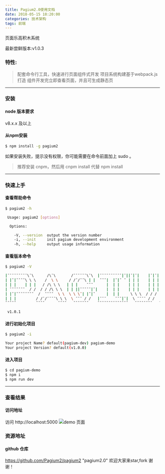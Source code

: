 ```yaml
---
title: Pagium2.0使用文档
date: 2018-05-15 18:20:00
categories: 技术架构
tags: 前端
---
```


页面乐高积木系统

最新尝鲜版本:v1.0.3

### 特性:
> 配套命令行工具，快速进行页面组件式开发
> 项目系统构建基于webpack.js 打造
> 组件开发完立即查看页面，并且可生成静态页

---

### 安装

#### node 版本要求
 v8.x.x 及以上
 
#### 从npm安装

``` bash
$ npm install -g pagium2
```

如果安装失败，提示没有权限，你可能需要在命令前面加上 sudo 。
>推荐安装 cnpm，然后用 cnpm install 代替 npm install

---

### 快速上手

#### 查看帮助命令
``` bash
$ pagium2 -h

 Usage: pagium2 [options]

  Options:

    -V, --version  output the version number
    -i, --init     init pagium development environment 
    -h, --help     output usage information
```

#### 查看版本命令
``` bash
$ pagium2 -V

|ˉˉˉˉˉˉˉˉˉ\ˉ\      /\ˉ\       /ˉˉˉˉˉˉ\ˉ\  |ˉˉˉˉˉˉˉˉˉˉ|ˉ||ˉ|ˉ|    |ˉ|ˉ||ˉˉˉˉˉˉˉˉˉˉˉ|ˉ| /ˉˉˉˉˉˉˉˉ\ˉ\ 
| |ˉ|ˉˉˉˉ\ \ \    /  \ \     / /ˉ/ˉˉ\ | |  ˉˉˉ|  |ˉ|ˉ ˉ | | |    | | || |ˉ|| |ˉ|| | |/ /ˉ/ˉˉˉˉ\ \ \
| | |    | | |   / /\ \ \   | | |    ˉˉˉ      |  | |    | | |    | | || | || | || | |ˉˉˉˉ     / /ˉ/
| ˉˉˉˉˉˉˉ  / /  / / /\ \ \  | | ||ˉˉˉˉˉ|ˉ|    |  | |    | | |    | | || | || | || | ||ˉˉˉˉˉˉˉˉ / / 
| |ˉ|ˉˉˉˉˉˉˉˉ  /  ˉˉˉˉ  \ \  \ \ \ˉ| |ˉ|ˉ     |  | |     \ \ \  / / / | | || | || | || |ˉ|ˉˉˉˉˉˉˉ  
| | |         / /ˉ/ˉˉˉˉ\ \ \  \ ˉˉˉ / /   |ˉˉˉ    ˉˉˉ|ˉ|  \ ˉˉˉˉ / /  | | || | || | ||  ˉˉˉˉˉˉˉˉ|ˉ|
ˉˉˉˉˉ         ˉˉˉˉ      ˉˉˉˉ   ˉˉˉˉˉˉˉ    ˉˉˉˉˉˉˉˉˉˉˉˉˉˉ   ˉˉˉˉˉˉˉˉ   ˉˉˉˉ ˉˉˉˉ ˉˉˉˉˉˉˉˉˉˉˉˉˉˉˉˉˉˉˉ

 v1.0.1

```

#### 进行初始化项目

``` bash
$ pagium2 -i

Your project Name? default(pagium-dev) pagium-demo
Your project Version? default(v1.0.0)  
```

#### 进入项目

``` bash
$ cd pagium-demo
$ npm i
$ npm run dev
```

---

### 查看结果

#### 访问地址

访问 http://localhost:5000
![demo 页面](http://ougi244fy.bkt.clouddn.com/pagium2/demo%E5%B1%8F%E5%B9%95%E5%BF%AB%E7%85%A7%202018-05-15%20%E4%B8%8B%E5%8D%889.13.01.png)

### 资源地址

#### github 仓库

https://github.com/Pagium2/pagium2 "pagium2.0"
欢迎大家来star,fork  谢谢！
